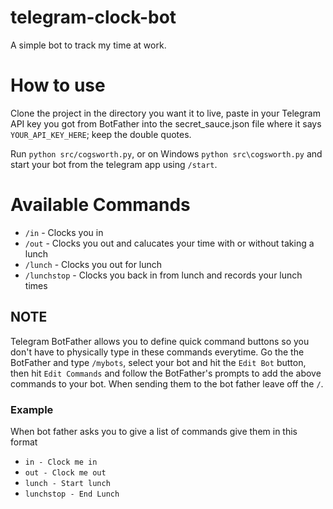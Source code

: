 # telegram-clock-bot
A simple bot to track my time at work.

# How to use
Clone the project in the directory you want it to live, paste in your Telegram API key you got from BotFather into
the secret_sauce.json file where it says `YOUR_API_KEY_HERE`; keep the double quotes.

Run `python src/cogsworth.py`, or on Windows `python src\cogsworth.py` and start your bot from the telegram app using `/start`.

# Available Commands
* `/in` - Clocks you in
* `/out` - Clocks you out and calucates your time with or without taking a lunch
* `/lunch` - Clocks you out for lunch
* `/lunchstop` - Clocks you back in from lunch and records your lunch times

## NOTE
Telegram BotFather allows you to define quick command buttons so you don't have to physically type in these commands everytime.
Go the the BotFather and type `/mybots`, select your bot and hit the `Edit Bot` button, then hit `Edit Commands` and follow
the BotFather's prompts to add the above commands to your bot. When sending them to the bot father leave off the `/`.

### Example 
When bot father asks you to give a list of commands give them in this format
* `in - Clock me in`
* `out - Clock me out`
* `lunch - Start lunch`
* `lunchstop - End Lunch`
